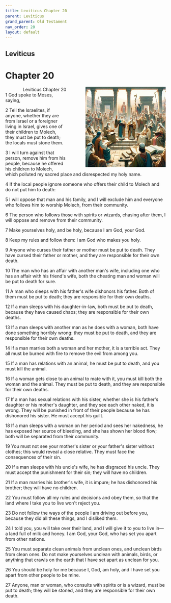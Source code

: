 ```yaml
---
title: Leviticus Chapter 20
parent: Leviticus
grand_parent: Old Testament
nav_order: 20
layout: default
---
```


## Leviticus

# Chapter 20

<div style="clear: both; text-align: right;">
    <img src="/assets/Image/Leviticus/500/20.jpg" alt="Leviticus Chapter 20" class="chapter-image" style="max-width: 50%; height: auto; float: right; margin: 0 0 10px 10px; padding-left: 10%;">
    <figcaption style="font-size: 14px;">Leviticus Chapter 20</figcaption>
</div>
1 God spoke to Moses, saying,

2 Tell the Israelites, if anyone, whether they are from Israel or a foreigner living in Israel, gives one of their children to Molech, they must be put to death; the locals must stone them.

3 I will turn against that person, remove him from his people, because he offered his children to Molech, which polluted my sacred place and disrespected my holy name.

4 If the local people ignore someone who offers their child to Molech and do not put him to death:

5 I will oppose that man and his family, and I will exclude him and everyone who follows him to worship Molech, from their community.

6 The person who follows those with spirits or wizards, chasing after them, I will oppose and remove from their community.

7 Make yourselves holy, and be holy, because I am God, your God.

8 Keep my rules and follow them: I am God who makes you holy.

9 Anyone who curses their father or mother must be put to death. They have cursed their father or mother, and they are responsible for their own death.

10 The man who has an affair with another man's wife, including one who has an affair with his friend's wife, both the cheating man and woman will be put to death for sure.

11 A man who sleeps with his father's wife dishonors his father. Both of them must be put to death; they are responsible for their own deaths.

12 If a man sleeps with his daughter-in-law, both must be put to death, because they have caused chaos; they are responsible for their own deaths.

13 If a man sleeps with another man as he does with a woman, both have done something horribly wrong: they must be put to death, and they are responsible for their own deaths.

14 If a man marries both a woman and her mother, it is a terrible act. They all must be burned with fire to remove the evil from among you.

15 If a man has relations with an animal, he must be put to death, and you must kill the animal.

16 If a woman gets close to an animal to mate with it, you must kill both the woman and the animal. They must be put to death, and they are responsible for their own deaths.

17 If a man has sexual relations with his sister, whether she is his father's daughter or his mother's daughter, and they see each other naked, it is wrong. They will be punished in front of their people because he has dishonored his sister. He must accept his guilt.

18 If a man sleeps with a woman on her period and sees her nakedness, he has exposed her source of bleeding, and she has shown her blood flow; both will be separated from their community.

19 You must not see your mother's sister or your father's sister without clothes; this would reveal a close relative. They must face the consequences of their sin.

20 If a man sleeps with his uncle's wife, he has disgraced his uncle. They must accept the punishment for their sin; they will have no children.

21 If a man marries his brother's wife, it is impure; he has dishonored his brother; they will have no children.

22 You must follow all my rules and decisions and obey them, so that the land where I take you to live won't reject you.

23 Do not follow the ways of the people I am driving out before you, because they did all these things, and I disliked them.

24 I told you, you will take over their land, and I will give it to you to live in—a land full of milk and honey. I am God, your God, who has set you apart from other nations.

25 You must separate clean animals from unclean ones, and unclean birds from clean ones. Do not make yourselves unclean with animals, birds, or anything that crawls on the earth that I have set apart as unclean for you.

26 You should be holy for me because I, God, am holy, and I have set you apart from other people to be mine.

27 Anyone, man or woman, who consults with spirits or is a wizard, must be put to death; they will be stoned, and they are responsible for their own death.


